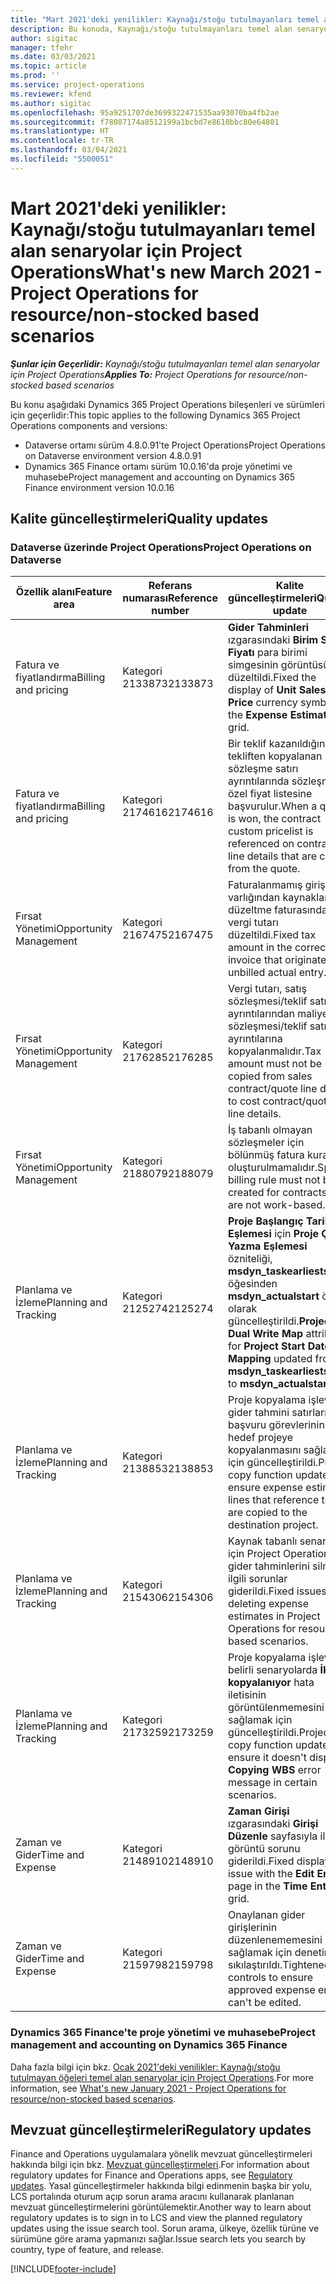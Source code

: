```yaml
---
title: "Mart 2021'deki yenilikler: Kaynağı/stoğu tutulmayanları temel alan senaryolar için Project Operations"
description: Bu konuda, Kaynağı/stoğu tutulmayanları temel alan senaryolar için Project Operations'ın Mart 2021'deki kalite güncelleştirmeleri hakkında bilgiler sağlanmaktadır.
author: sigitac
manager: tfehr
ms.date: 03/03/2021
ms.topic: article
ms.prod: ''
ms.service: project-operations
ms.reviewer: kfend
ms.author: sigitac
ms.openlocfilehash: 95a9251707de3699322471535aa93070ba4fb2ae
ms.sourcegitcommit: f78087174a8512199a1bcbd7e8610bbc80e64801
ms.translationtype: HT
ms.contentlocale: tr-TR
ms.lasthandoff: 03/04/2021
ms.locfileid: "5500051"
---
```

# <a name="whats-new-march-2021---project-operations-for-resourcenon-stocked-based-scenarios"></a><span data-ttu-id="dca9d-103">Mart 2021'deki yenilikler: Kaynağı/stoğu tutulmayanları temel alan senaryolar için Project Operations</span><span class="sxs-lookup"><span data-stu-id="dca9d-103">What's new March 2021 - Project Operations for resource/non-stocked based scenarios</span></span>

<span data-ttu-id="dca9d-104">_**Şunlar için Geçerlidir:** Kaynağı/stoğu tutulmayanları temel alan senaryolar için Project Operations_</span><span class="sxs-lookup"><span data-stu-id="dca9d-104">_**Applies To:** Project Operations for resource/non-stocked based scenarios_</span></span>

<span data-ttu-id="dca9d-105">Bu konu aşağıdaki Dynamics 365 Project Operations bileşenleri ve sürümleri için geçerlidir:</span><span class="sxs-lookup"><span data-stu-id="dca9d-105">This topic applies to the following Dynamics 365 Project Operations components and versions:</span></span>

- <span data-ttu-id="dca9d-106">Dataverse ortamı sürüm 4.8.0.91'te Project Operations</span><span class="sxs-lookup"><span data-stu-id="dca9d-106">Project Operations on Dataverse environment version 4.8.0.91</span></span> 
- <span data-ttu-id="dca9d-107">Dynamics 365 Finance ortamı sürüm 10.0.16'da proje yönetimi ve muhasebe</span><span class="sxs-lookup"><span data-stu-id="dca9d-107">Project management and accounting on Dynamics 365 Finance environment version 10.0.16</span></span> 

## <a name="quality-updates"></a><span data-ttu-id="dca9d-108">Kalite güncelleştirmeleri</span><span class="sxs-lookup"><span data-stu-id="dca9d-108">Quality updates</span></span>

### <a name="project-operations-on-dataverse"></a><span data-ttu-id="dca9d-109">Dataverse üzerinde Project Operations</span><span class="sxs-lookup"><span data-stu-id="dca9d-109">Project Operations on Dataverse</span></span>


| <span data-ttu-id="dca9d-110">**Özellik alanı**</span><span class="sxs-lookup"><span data-stu-id="dca9d-110">**Feature area**</span></span> | <span data-ttu-id="dca9d-111">**Referans numarası**</span><span class="sxs-lookup"><span data-stu-id="dca9d-111">**Reference number**</span></span> | <span data-ttu-id="dca9d-112">**Kalite güncelleştirmeleri**</span><span class="sxs-lookup"><span data-stu-id="dca9d-112">**Quality update**</span></span> |
| --- | --- | --- |
| <span data-ttu-id="dca9d-113">Fatura ve fiyatlandırma</span><span class="sxs-lookup"><span data-stu-id="dca9d-113">Billing and pricing</span></span> | <span data-ttu-id="dca9d-114">Kategori 2133873</span><span class="sxs-lookup"><span data-stu-id="dca9d-114">2133873</span></span> | <span data-ttu-id="dca9d-115">**Gider Tahminleri** ızgarasındaki **Birim Satış Fiyatı** para birimi simgesinin görüntüsü düzeltildi.</span><span class="sxs-lookup"><span data-stu-id="dca9d-115">Fixed the display of **Unit Sales Price** currency symbol in the **Expense Estimates** grid.</span></span> |
| <span data-ttu-id="dca9d-116">Fatura ve fiyatlandırma</span><span class="sxs-lookup"><span data-stu-id="dca9d-116">Billing and pricing</span></span> | <span data-ttu-id="dca9d-117">Kategori 2174616</span><span class="sxs-lookup"><span data-stu-id="dca9d-117">2174616</span></span> | <span data-ttu-id="dca9d-118">Bir teklif kazanıldığında, tekliften kopyalanan sözleşme satırı ayrıntılarında sözleşmeye özel fiyat listesine başvurulur.</span><span class="sxs-lookup"><span data-stu-id="dca9d-118">When a quote is won, the contract custom pricelist is referenced on contract line details that are copied from the quote.</span></span> |
| <span data-ttu-id="dca9d-119">Fırsat Yönetimi</span><span class="sxs-lookup"><span data-stu-id="dca9d-119">Opportunity Management</span></span> | <span data-ttu-id="dca9d-120">Kategori 2167475</span><span class="sxs-lookup"><span data-stu-id="dca9d-120">2167475</span></span> | <span data-ttu-id="dca9d-121">Faturalanmamış giriş varlığından kaynaklanan düzeltme faturasındaki vergi tutarı düzeltildi.</span><span class="sxs-lookup"><span data-stu-id="dca9d-121">Fixed tax amount in the correction invoice that originated an unbilled actual entry.</span></span> |
| <span data-ttu-id="dca9d-122">Fırsat Yönetimi</span><span class="sxs-lookup"><span data-stu-id="dca9d-122">Opportunity Management</span></span> | <span data-ttu-id="dca9d-123">Kategori 2176285</span><span class="sxs-lookup"><span data-stu-id="dca9d-123">2176285</span></span> | <span data-ttu-id="dca9d-124">Vergi tutarı, satış sözleşmesi/teklif satırı ayrıntılarından maliyet sözleşmesi/teklif satırı ayrıntılarına kopyalanmalıdır.</span><span class="sxs-lookup"><span data-stu-id="dca9d-124">Tax amount must not be copied from sales contract/quote line details to cost contract/quote line details.</span></span> |
| <span data-ttu-id="dca9d-125">Fırsat Yönetimi</span><span class="sxs-lookup"><span data-stu-id="dca9d-125">Opportunity Management</span></span> | <span data-ttu-id="dca9d-126">Kategori 2188079</span><span class="sxs-lookup"><span data-stu-id="dca9d-126">2188079</span></span> | <span data-ttu-id="dca9d-127">İş tabanlı olmayan sözleşmeler için bölünmüş fatura kuralı oluşturulmamalıdır.</span><span class="sxs-lookup"><span data-stu-id="dca9d-127">Split billing rule must not be created for contracts that are not work-based.</span></span> |
| <span data-ttu-id="dca9d-128">Planlama ve İzleme</span><span class="sxs-lookup"><span data-stu-id="dca9d-128">Planning and Tracking</span></span> | <span data-ttu-id="dca9d-129">Kategori 2125274</span><span class="sxs-lookup"><span data-stu-id="dca9d-129">2125274</span></span> | <span data-ttu-id="dca9d-130">**Proje Başlangıç Tarihi Eşlemesi** için **Proje Çift Yazma Eşlemesi** özniteliği, **msdyn\_taskearlieststart** öğesinden **msdyn\_actualstart** öğesi olarak güncelleştirildi.</span><span class="sxs-lookup"><span data-stu-id="dca9d-130">**Project Dual Write Map** attribute for **Project Start Date Mapping** updated from **msdyn\_taskearlieststart** to **msdyn\_actualstart**.</span></span> |
| <span data-ttu-id="dca9d-131">Planlama ve İzleme</span><span class="sxs-lookup"><span data-stu-id="dca9d-131">Planning and Tracking</span></span> | <span data-ttu-id="dca9d-132">Kategori 2138853</span><span class="sxs-lookup"><span data-stu-id="dca9d-132">2138853</span></span> | <span data-ttu-id="dca9d-133">Proje kopyalama işlevi, gider tahmini satırlarında başvuru görevlerinin hedef projeye kopyalanmasını sağlamak için güncelleştirildi.</span><span class="sxs-lookup"><span data-stu-id="dca9d-133">Project copy function updated to ensure expense estimate lines that reference tasks are copied to the destination project.</span></span> |
| <span data-ttu-id="dca9d-134">Planlama ve İzleme</span><span class="sxs-lookup"><span data-stu-id="dca9d-134">Planning and Tracking</span></span> | <span data-ttu-id="dca9d-135">Kategori 2154306</span><span class="sxs-lookup"><span data-stu-id="dca9d-135">2154306</span></span> | <span data-ttu-id="dca9d-136">Kaynak tabanlı senaryolar için Project Operations'ta gider tahminlerini silmeyle ilgili sorunlar giderildi.</span><span class="sxs-lookup"><span data-stu-id="dca9d-136">Fixed issues with deleting expense estimates in Project Operations for resource-based scenarios.</span></span> |
| <span data-ttu-id="dca9d-137">Planlama ve İzleme</span><span class="sxs-lookup"><span data-stu-id="dca9d-137">Planning and Tracking</span></span> | <span data-ttu-id="dca9d-138">Kategori 2173259</span><span class="sxs-lookup"><span data-stu-id="dca9d-138">2173259</span></span> | <span data-ttu-id="dca9d-139">Proje kopyalama işlevi, belirli senaryolarda **İKY kopyalanıyor** hata iletisinin görüntülenmemesini sağlamak için güncelleştirildi.</span><span class="sxs-lookup"><span data-stu-id="dca9d-139">Project copy function updated to ensure it doesn't display **Copying WBS** error message in certain scenarios.</span></span> |
| <span data-ttu-id="dca9d-140">Zaman ve Gider</span><span class="sxs-lookup"><span data-stu-id="dca9d-140">Time and Expense</span></span> | <span data-ttu-id="dca9d-141">Kategori 2148910</span><span class="sxs-lookup"><span data-stu-id="dca9d-141">2148910</span></span> | <span data-ttu-id="dca9d-142">**Zaman Girişi** ızgarasındaki **Girişi Düzenle** sayfasıyla ilgili görüntü sorunu giderildi.</span><span class="sxs-lookup"><span data-stu-id="dca9d-142">Fixed display issue with the **Edit Entry** page in the **Time Entry** grid.</span></span> |
| <span data-ttu-id="dca9d-143">Zaman ve Gider</span><span class="sxs-lookup"><span data-stu-id="dca9d-143">Time and Expense</span></span> | <span data-ttu-id="dca9d-144">Kategori 2159798</span><span class="sxs-lookup"><span data-stu-id="dca9d-144">2159798</span></span> | <span data-ttu-id="dca9d-145">Onaylanan gider girişlerinin düzenlenememesini sağlamak için denetimler sıkılaştırıldı.</span><span class="sxs-lookup"><span data-stu-id="dca9d-145">Tightened controls to ensure approved expense entries can't be edited.</span></span> |

### <a name="project-management-and-accounting-on-dynamics-365-finance"></a><span data-ttu-id="dca9d-146">Dynamics 365 Finance'te proje yönetimi ve muhasebe</span><span class="sxs-lookup"><span data-stu-id="dca9d-146">Project management and accounting on Dynamics 365 Finance</span></span>

<span data-ttu-id="dca9d-147">Daha fazla bilgi için bkz. [Ocak 2021'deki yenilikler: Kaynağı/stoğu tutulmayan öğeleri temel alan senaryolar için Project Operations](whats-new-jan-2021-resource-based.md).</span><span class="sxs-lookup"><span data-stu-id="dca9d-147">For more information, see [What's new January 2021 - Project Operations for resource/non-stocked based scenarios](whats-new-jan-2021-resource-based.md).</span></span>

## <a name="regulatory-updates"></a><span data-ttu-id="dca9d-148">Mevzuat güncelleştirmeleri</span><span class="sxs-lookup"><span data-stu-id="dca9d-148">Regulatory updates</span></span>

<span data-ttu-id="dca9d-149">Finance and Operations uygulamalara yönelik mevzuat güncelleştirmeleri hakkında bilgi için bkz. [Mevzuat güncelleştirmeleri](https://docs.microsoft.com/dynamics365/finance/localizations/regulatory-updates).</span><span class="sxs-lookup"><span data-stu-id="dca9d-149">For information about regulatory updates for Finance and Operations apps, see [Regulatory updates](https://docs.microsoft.com/dynamics365/finance/localizations/regulatory-updates).</span></span> <span data-ttu-id="dca9d-150">Yasal güncelleştirmeler hakkında bilgi edinmenin başka bir yolu, LCS portalında oturum açıp sorun arama aracını kullanarak planlanan mevzuat güncelleştirmelerini görüntülemektir.</span><span class="sxs-lookup"><span data-stu-id="dca9d-150">Another way to learn about regulatory updates is to sign in to LCS and view the planned regulatory updates using the issue search tool.</span></span> <span data-ttu-id="dca9d-151">Sorun arama, ülkeye, özellik türüne ve sürümüne göre arama yapmanızı sağlar.</span><span class="sxs-lookup"><span data-stu-id="dca9d-151">Issue search lets you search by country, type of feature, and release.</span></span>


[!INCLUDE[footer-include](../includes/footer-banner.md)]
